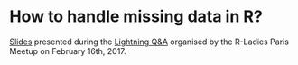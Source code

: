 # How to handle missing data in R?

[Slides](https://mpaulacaldas.github.io/r-ladies-na/) presented during the [Lightning Q&A](https://www.meetup.com/rladies-paris/events/236845045/) organised by the R-Ladies Paris Meetup on February 16th, 2017.

